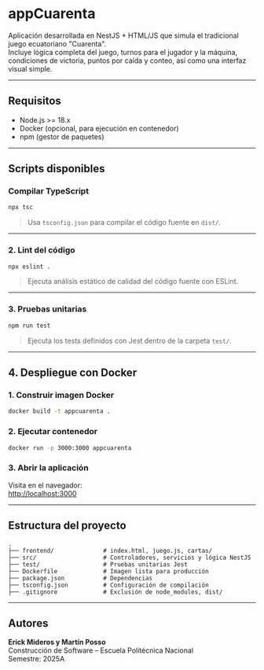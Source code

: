 # appCuarenta

Aplicación desarrollada en NestJS + HTML/JS que simula el tradicional juego ecuatoriano "Cuarenta".  
Incluye lógica completa del juego, turnos para el jugador y la máquina, condiciones de victoria, puntos por caída y conteo, así como una interfaz visual simple.

---

## Requisitos

- Node.js >= 18.x
- Docker (opcional, para ejecución en contenedor)
- npm (gestor de paquetes)

---

## Scripts disponibles

### Compilar TypeScript

```bash
npx tsc
```

> Usa `tsconfig.json` para compilar el código fuente en `dist/`.

---

### 2. Lint del código

```bash
npx eslint .
```

> Ejecuta análisis estático de calidad del código fuente con ESLint.

---

### 3. Pruebas unitarias

```bash
npm run test
```

> Ejecuta los tests definidos con Jest dentro de la carpeta `test/`.

---

## 4. Despliegue con Docker

### 1. Construir imagen Docker

```bash
docker build -t appcuarenta .
```

### 2. Ejecutar contenedor

```bash
docker run -p 3000:3000 appcuarenta
```

### 3. Abrir la aplicación

Visita en el navegador:  
[http://localhost:3000](http://localhost:3000)

---

## Estructura del proyecto

```
.
├── frontend/              # index.html, juego.js, cartas/
├── src/                   # Controladores, servicios y lógica NestJS
├── test/                  # Pruebas unitarias Jest
├── Dockerfile             # Imagen lista para producción
├── package.json           # Dependencias
├── tsconfig.json          # Configuración de compilación
├── .gitignore             # Exclusión de node_modules, dist/
```

---

## Autores

**Erick Mideros y Martín Posso**  
Construcción de Software – Escuela Politécnica Nacional  
Semestre: 2025A
